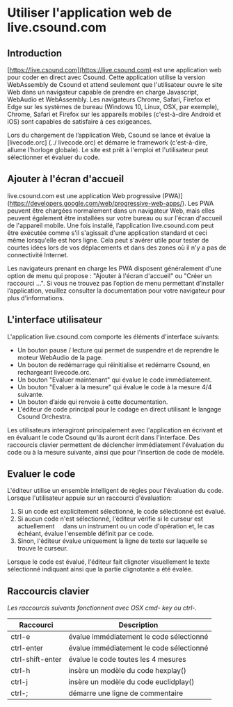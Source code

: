 # Utiliser l'application web de live.csound.com 

## Introduction

[https://live.csound.com](https://live.csound.com) est une application web pour
coder en direct avec Csound. Cette application utilise la version WebAssembly de
Csound et attend seulement que l'utilisateur ouvre le site Web dans un navigateur capable de
prendre en charge Javascript, WebAudio et WebAssembly. Les navigateurs Chrome, Safari, Firefox et Edge sur les
systèmes de bureau (Windows 10, Linux, OSX, par exemple), Chrome, Safari et Firefox
sur les appareils mobiles (c'est-à-dire Android et iOS) sont capables de satisfaire à ces exigeances.

Lors du chargement de l’application Web, Csound se lance et évalue la
[livecode.orc] (../ livecode.orc) et démarre le framework (c'est-à-dire,
allume l'horloge globale). Le site est prêt à l'emploi et l'utilisateur peut sélectionner et
évaluer du code.  

## Ajouter à l'écran d'accueil

live.csound.com est une application Web progressive
(PWA)] (https://developers.google.com/web/progressive-web-apps/). Les PWA peuvent être
chargées normalement dans un navigateur Web, mais elles peuvent également être installées sur votre bureau ou sur l'écran d'accueil de l'appareil mobile. Une fois installé, l’application live.csound.com peut
être exécutée comme s'il s'agissait d'une application standard et ceci même lorsqu'elle est hors ligne.
Cela peut s'avérer utile pour tester de courtes idées lors de vos déplacements et dans des zones
où il n'y a pas de connectivité Internet. 

Les navigateurs prenant en charge les PWA disposent généralement d'une option de menu qui propose : "Ajouter à l'écran d'accueil" ou "Créer un raccourci ...". Si vous ne trouvez pas l’option de menu permettant d’installer l’application, veuillez consulter la documentation pour votre navigateur pour plus d'informations. 


## L'interface utilisateur

L'application live.csound.com comporte les éléments d'interface suivants:

* Un bouton pause / lecture qui permet de suspendre et de reprendre le moteur WebAudio de la page.
* Un bouton de redémarrage qui réinitialise et redémarre Csound, en rechargeant livecode.orc.
* Un bouton "Evaluer maintenant" qui évalue le code immédiatement.
* Un bouton "Evaluer à la mesure" qui évalue le code à la mesure 4/4 suivante.
* Un bouton d’aide qui renvoie à cette documentation.
* L'éditeur de code principal pour le codage en direct utilisant le langage Csound Orchestra.

Les utilisateurs interagiront principalement avec l'application en écrivant et en évaluant
le code Csound qu'ils auront écrit dans l'interface. Des raccourcis clavier permettent de déclencher immédiatement l'évaluation du code ou à la mesure suivante, ainsi que pour l'insertion de code de modèle. 

## Evaluer le code

L'éditeur utilise un ensemble intelligent de règles pour l'évaluation du code. Lorsque l'utilisateur appuie sur
un raccourci d'évaluation:

1. Si un code est explicitement sélectionné, le code sélectionné est évalué.
2. Si aucun code n'est sélectionné, l'éditeur vérifie si le curseur est actuellement
    dans un instrument ou un code d'opération et, le cas échéant, évalue l'ensemble définit par ce code.
3. Sinon, l'éditeur évalue uniquement la ligne de texte sur laquelle se trouve le curseur.

Lorsque le code est évalué, l'éditeur fait clignoter visuellement le texte sélectionné indiquant ainsi que la partie clignotante a été évalée.


## Raccourcis clavier

_Les raccourcis suivants fonctionnent avec OSX cmd- key ou ctrl-._

|Raccourci | Description |
| ------- | ------------|
| ctrl-e  | évalue immédiatement le code sélectionné |
| ctrl-enter  | évalue immédiatement le code sélectionné |
| ctrl-shift-enter  | évalue le code toutes les 4 mesures |
| ctrl-h  | insère un modèle du code hexplay() |
| ctrl-j  | insère un modèle du code euclidplay() |
| ctrl-;  | démarre une ligne de commentaire|
